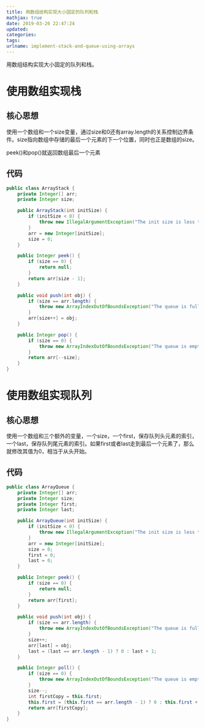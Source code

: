```yaml
---
title: 用数组结构实现大小固定的队列和栈
mathjax: true
date: 2019-03-26 22:47:24
updated:
categories:
tags:
urlname: implement-stack-and-queue-using-arrays
---
```


用数组结构实现大小固定的队列和栈。

<!-- more -->

# 使用数组实现栈

## 核心思想

使用一个数组和一个size变量，通过size和0还有array.length的关系控制边界条件。size指向数组中存储的最后一个元素的下一个位置，同时也正是数组的size。

peek()和pop()就返回数组最后一个元素

## 代码

```java
public class ArrayStack {
    private Integer[] arr;
    private Integer size;

    public ArrayStack(int initSize) {
        if (initSize < 0) {
            throw new IllegalArgumentException("The init size is less than 0");
        }
        arr = new Integer[initSize];
        size = 0;
    }

    public Integer peek() {
        if (size == 0) {
            return null;
        }
        return arr[size - 1];
    }

    public void push(int obj) {
        if (size == arr.length) {
            throw new ArrayIndexOutOfBoundsException("The queue is full");
        }
        arr[size++] = obj;
    }

    public Integer pop() {
        if (size == 0) {
            throw new ArrayIndexOutOfBoundsException("The queue is empty");
        }
        return arr[--size];
    }
}
```



# 使用数组实现队列

## 核心思想

使用一个数组和三个额外的变量，一个size，一个first，保存队列头元素的索引，一个last，保存队列尾元素的索引。如果first或者last走到最后一个元素了，那么就修改其值为0，相当于从头开始。

## 代码

```java
public class ArrayQueue {
    private Integer[] arr;
    private Integer size;
    private Integer first;
    private Integer last;

    public ArrayQueue(int initSize) {
        if (initSize < 0) {
            throw new IllegalArgumentException("The init size is less than 0");
        }
        arr = new Integer[initSize];
        size = 0;
        first = 0;
        last = 0;
    }

    public Integer peek() {
        if (size == 0) {
            return null;
        }
        return arr[first];
    }

    public void push(int obj) {
        if (size == arr.length) {
            throw new ArrayIndexOutOfBoundsException("The queue is full");
        }
        size++;
        arr[last] = obj;
        last = (last == arr.length - 1) ? 0 : last + 1;
    }

    public Integer poll() {
        if (size == 0) {
            throw new ArrayIndexOutOfBoundsException("The queue is empty");
        }
        size--;
        int firstCopy = this.first;
        this.first = (this.first == arr.length - 1) ? 0 : this.first + 1;
        return arr[firstCopy];
    }
}
```


